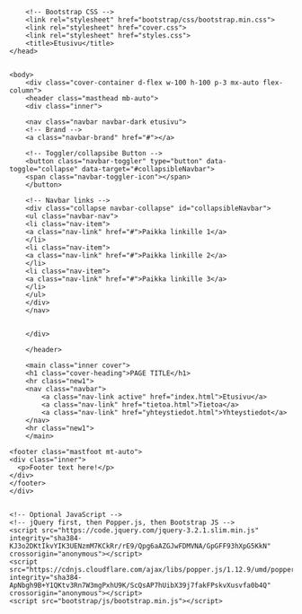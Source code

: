 <!doctype html>
<html lang="en">
	<head>
		<!-- Required meta tags -->
		<meta charset="utf-8">
		<meta name="viewport" content="width=device-width, initial-scale=1, shrink-to-fit=no">

		<!-- Bootstrap CSS -->
		<link rel="stylesheet" href="bootstrap/css/bootstrap.min.css">
		<link rel="stylesheet" href="cover.css">
		<link rel="stylesheet" href="styles.css">
		<title>Etusivu</title>
	</head>
	
	
	<body>
		<div class="cover-container d-flex w-100 h-100 p-3 mx-auto flex-column">
		<header class="masthead mb-auto">
		<div class="inner">
		
		<nav class="navbar navbar-dark etusivu">
		<!-- Brand -->
		<a class="navbar-brand" href="#"></a>
	
		<!-- Toggler/collapsibe Button -->
		<button class="navbar-toggler" type="button" data-toggle="collapse" data-target="#collapsibleNavbar">
		<span class="navbar-toggler-icon"></span>
		</button>

		<!-- Navbar links -->
		<div class="collapse navbar-collapse" id="collapsibleNavbar">
		<ul class="navbar-nav">
		<li class="nav-item">
        <a class="nav-link" href="#">Paikka linkille 1</a>
		</li>
		<li class="nav-item">
        <a class="nav-link" href="#">Paikka linkille 2</a>
		</li>
		<li class="nav-item">
        <a class="nav-link" href="#">Paikka linkille 3</a>
		</li>
		</ul>
		</div>
		</nav>

		
		</div>
		
		</header>

		<main class="inner cover">
		<h1 class="cover-heading">PAGE TITLE</h1>
		<hr class="new1">
		<nav class="navbar">
			<a class="nav-link active" href="index.html">Etusivu</a>
			<a class="nav-link" href="tietoa.html">Tietoa</a>
			<a class="nav-link" href="yhteystiedot.html">Yhteystiedot</a>
		</nav>
		<hr class="new1">
		</main>

	<footer class="mastfoot mt-auto">
    <div class="inner">
      <p>Footer text here!</p>
    </div>
	</footer>
	</div>

	
    <!-- Optional JavaScript -->
    <!-- jQuery first, then Popper.js, then Bootstrap JS -->
    <script src="https://code.jquery.com/jquery-3.2.1.slim.min.js" integrity="sha384-KJ3o2DKtIkvYIK3UENzmM7KCkRr/rE9/Qpg6aAZGJwFDMVNA/GpGFF93hXpG5KkN" crossorigin="anonymous"></script>
    <script src="https://cdnjs.cloudflare.com/ajax/libs/popper.js/1.12.9/umd/popper.min.js" integrity="sha384-ApNbgh9B+Y1QKtv3Rn7W3mgPxhU9K/ScQsAP7hUibX39j7fakFPskvXusvfa0b4Q" crossorigin="anonymous"></script>
    <script src="bootstrap/js/bootstrap.min.js"></script>
  </body>
</html>

